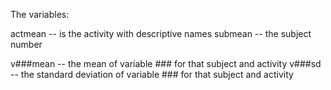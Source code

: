 
The variables:

actmean  -- is the activity with descriptive names
submean -- the subject number

v###mean -- the mean of variable ### for that subject and activity
v###sd -- the standard deviation of variable ### for that subject and activity
